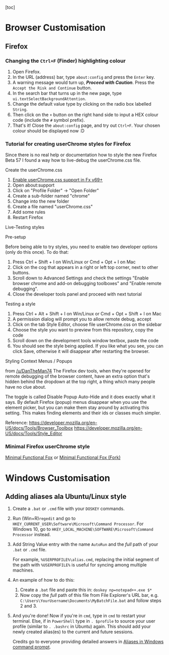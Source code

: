 [toc]

# Browser Customisation

## Firefox

### Changing the `Ctrl+F` (Finder) highlighting colour

1. Open Firefox.
2. In the URL (address) bar, type `about:config` and press the `Enter` key.
3. A warning message would turn up, ***Proceed with Caution***. Press the `Accept the Risk and Continue` button. 
4. In the search bar that turns up in the new page, type `ui.textSelectBackgroundAttention`.
5. Change the default value type by clicking on the radio box labelled `String`. 
6. Then click on the `+` button on the right hand side to input a HEX colour code (include the `#` symbol prefix).
7. That's it! Close the `about:config` page, and try out `Ctrl+F`. Your chosen colour should be displayed now :D

### Tutorial for creating userChrome styles for Firefox

Since there is no real help or documentation how to style the new Firefox  Beta 57 I found a way how to live-debug the userChrome.css file.

Create the userChrome.css

1. [Enable userChrome.css support in Fx v69+](https://www.reddit.com/r/FirefoxCSS/comments/brmi8v/psa_firefox_v69_users_will_have_to_set_a_pref_to/)
2. Open about:support
3. Click on "Profile Folder" -> "Open Folder"
4. Create a sub-folder named "chrome"
5. Change into the new folder
6. Create a file named "userChrome.css"
7. Add some rules
8. Restart Firefox

Live-Testing styles

Pre-setup

Before being able to try styles, you need to enable two developer options (only do this once). To do that:

1. Press Ctrl + Shift + I on Win/Linux or Cmd + Opt + I on Mac
2. Click on the cog that appears in a right or left top corner, next to other buttons.
3. Scroll down to Advanced Settings and check the settings "Enable browser chrome and add-on debugging toolboxes" and "Enable remote debugging".
4. Close the developer tools panel and proceed with next tutorial

Testing a style

1. Press Ctrl + Alt + Shift + I on Win/Linux or Cmd + Opt + Shift + I on Mac
2. A permission dialog will prompt you to allow remote debug, accept
3. Click on the tab Style Editor, choose file userChrome.css on the sidebar
4. Choose the style you want to preview from this repository, copy the code
5. Scroll down on the development tools window textbox, paste the code
6. You should see the style being applied. If you like what you see, you can  click Save, otherwise it will disappear after restarting the browser.

Styling Context Menus / Popups

from [/u/DanTheMan74](https://www.reddit.com/u/DanTheMan74/)
The Firefox dev tools, when they're opened for remote debugging of the  browser content, have an extra option that's hidden behind the dropdown  at the top right, a thing which many people have no clue about.

The toggle is called Disable Popup Auto-Hide and it does exactly what it  says. By default Firefox (popup) menus disappear when you use the  element picker, but you can make them stay around by activating this  setting. This makes finding elements and their ids or classes much  simpler.

Reference:
https://developer.mozilla.org/en-US/docs/Tools/Browser_Toolbox
https://developer.mozilla.org/en-US/docs/Tools/Style_Editor



### Minimal Firefox userChrome style

[Minimal Functional Fox](https://github.com/mut-ex/minimal-functional-fox) or [Minimal Functional Fox (Fork)](https://github.com/tatsuei/minimal-functional-fox)

# Windows Customisation

## Adding aliases ala Ubuntu/Linux style 

1. Create a `.bat` or `.cmd` file with your `DOSKEY` commands.

2. Run (Win+R)`regedit` and go to `HKEY_CURRENT_USER\Software\Microsoft\Command Processor`. For Windows 10, go to `HKEY_LOCAL_MACHINE\SOFTWARE\Microsoft\Command Processor` instead.

3. Add String Value entry with the name `AutoRun` and the *full* path of your `.bat` or `.cmd` file.

   For example, `%USERPROFILE%\alias.cmd`, replacing the initial segment of the path with `%USERPROFILE%` is useful for syncing among multiple machines.

4. An example of how to do this: 

   1. Create a `.bat` file and paste this in: `doskey np=notepad++.exe $*`
   2. Now copy the *full* path of this file from File Explorer's URL bar, e.g. `C:\Users\YourUsername\Documents\MyBatchFile.bat` and follow steps 2 and 3.

5. And you're done! Now if you're in `cmd`, type in `cmd` to restart your terminal. Else, if in `PowerShell` type in `. $profile` to source your user profile (similar to `. .bashrc` in Ubuntu) again. This should add your newly created alias(es) to the current and future sessions. 

   Credits go to everyone providing detailed answers in [Aliases in Windows command prompt](https://stackoverflow.com/questions/20530996/aliases-in-windows-command-prompt). 

   

   

   

   

   

   